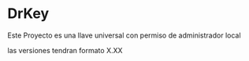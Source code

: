 # DrKey
Este Proyecto es una llave universal con permiso de administrador local

las versiones tendran formato X.XX
